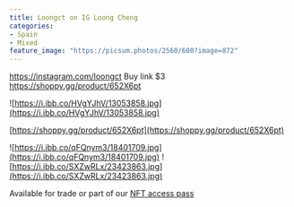 ```yaml
---
title: Loongct on IG Loong Cheng 
categories:
- Spain
- Mixed
feature_image: "https://picsum.photos/2560/600?image=872"
---
```


https://instagram.com/loongct
Buy link $3 https://shoppy.gg/product/652X6pt

![https://i.ibb.co/HVgYJhV/13053858.jpg](https://i.ibb.co/HVgYJhV/13053858.jpg)


[https://shoppy.gg/product/652X6pt](https://shoppy.gg/product/652X6pt)

<!-- more -->

![https://i.ibb.co/qFQnym3/18401709.jpg](https://i.ibb.co/qFQnym3/18401709.jpg)
![https://i.ibb.co/SXZwRLx/23423863.jpg](https://i.ibb.co/SXZwRLx/23423863.jpg)

Available for trade or part of our [NFT access pass](https://opensea.io/collection/thevinylshacktastycollection?search%5BsortAscending%5D=true&search%5BsortBy%5D=PRICE&search%5Btoggles%5D%5B0%5D=BUY_NOW)
